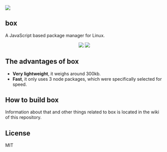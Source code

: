 <img src="https://i.imgur.com/yjIG9tA.png">

## box
A JavaScript based package manager for Linux.

<div style="text-align:center"><img src="https://forthebadge.com/images/badges/made-with-javascript.svg">   <img src=https://forthebadge.com/images/badges/open-source.svg></div>

## The advantages of box
- **Very lightweight**, it weighs around 300kb.
- **Fast**, it only uses 3 node packages, which were specifically selected for speed.

## How to build box
Information about that and other things related to box is located in the wiki of this repository.

## License
MIT
